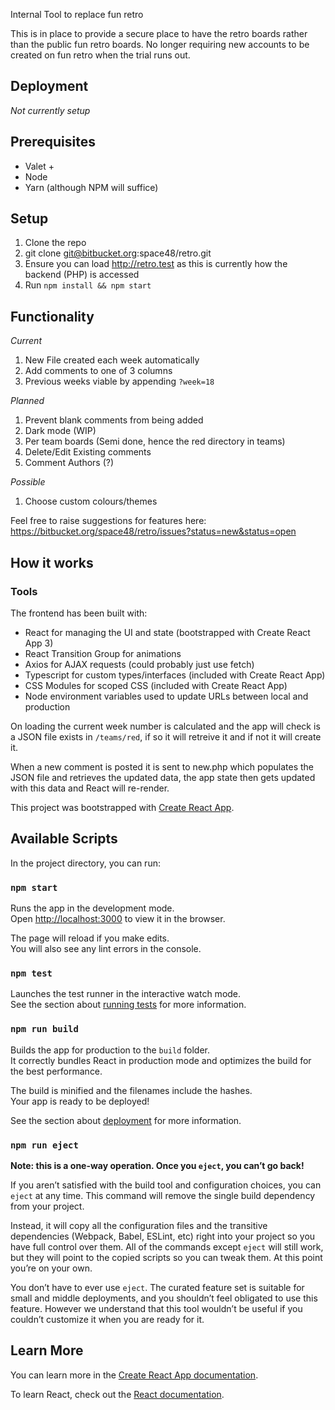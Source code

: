 Internal Tool to replace fun retro

This is in place to provide a secure place to have the retro boards rather than the public fun retro boards.
No longer requiring new accounts to be created on fun retro when the trial runs out.

## Deployment
_Not currently setup_

## Prerequisites
* Valet +
* Node
* Yarn (although NPM will suffice)

## Setup
1. Clone the repo
1. git clone git@bitbucket.org:space48/retro.git
1. Ensure you can load http://retro.test as this is currently how the backend (PHP) is accessed
1. Run `npm install && npm start`

## Functionality
_Current_

1. New File created each week automatically
1. Add comments to one of 3 columns
1. Previous weeks viable by appending `?week=18`

_Planned_

1. Prevent blank comments from being added
1. Dark mode (WIP)
1. Per team boards (Semi done, hence the red directory in teams)
1. Delete/Edit Existing comments
1. Comment Authors (?)

_Possible_
1. Choose custom colours/themes

Feel free to raise suggestions for features here: https://bitbucket.org/space48/retro/issues?status=new&status=open

## How it works

### Tools

The frontend has been built with:
* React for managing the UI and state (bootstrapped with Create React App 3)
* React Transition Group for animations
* Axios for AJAX requests (could probably just use fetch)
* Typescript for custom types/interfaces (included with Create React App)
* CSS Modules for scoped CSS (included with Create React App)
* Node environment variables used to update URLs between local and production

On loading the current week number is calculated and the app will check is a JSON file exists in `/teams/red`, if so it will retreive it and if not it will create it.

When a new comment is posted it is sent to new.php which populates the JSON file and retrieves the updated data, the app state then gets updated with this data and React will re-render.

This project was bootstrapped with [Create React App](https://github.com/facebook/create-react-app).

## Available Scripts

In the project directory, you can run:

### `npm start`

Runs the app in the development mode.<br>
Open [http://localhost:3000](http://localhost:3000) to view it in the browser.

The page will reload if you make edits.<br>
You will also see any lint errors in the console.

### `npm test`

Launches the test runner in the interactive watch mode.<br>
See the section about [running tests](https://facebook.github.io/create-react-app/docs/running-tests) for more information.

### `npm run build`

Builds the app for production to the `build` folder.<br>
It correctly bundles React in production mode and optimizes the build for the best performance.

The build is minified and the filenames include the hashes.<br>
Your app is ready to be deployed!

See the section about [deployment](https://facebook.github.io/create-react-app/docs/deployment) for more information.

### `npm run eject`

**Note: this is a one-way operation. Once you `eject`, you can’t go back!**

If you aren’t satisfied with the build tool and configuration choices, you can `eject` at any time. This command will remove the single build dependency from your project.

Instead, it will copy all the configuration files and the transitive dependencies (Webpack, Babel, ESLint, etc) right into your project so you have full control over them. All of the commands except `eject` will still work, but they will point to the copied scripts so you can tweak them. At this point you’re on your own.

You don’t have to ever use `eject`. The curated feature set is suitable for small and middle deployments, and you shouldn’t feel obligated to use this feature. However we understand that this tool wouldn’t be useful if you couldn’t customize it when you are ready for it.

## Learn More

You can learn more in the [Create React App documentation](https://facebook.github.io/create-react-app/docs/getting-started).

To learn React, check out the [React documentation](https://reactjs.org/).
